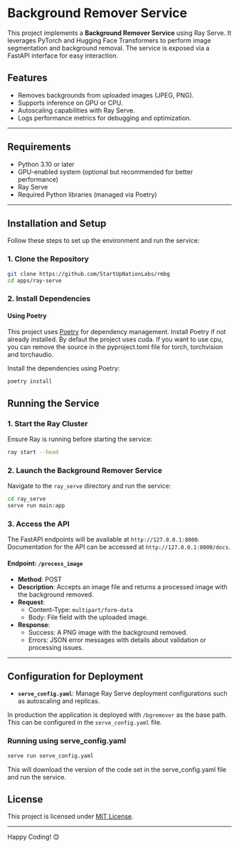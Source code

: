 # Background Remover Service

This project implements a **Background Remover Service** using Ray Serve. It leverages PyTorch and Hugging Face Transformers to perform image segmentation and background removal. The service is exposed via a FastAPI interface for easy interaction.

## Features

- Removes backgrounds from uploaded images (JPEG, PNG).
- Supports inference on GPU or CPU.
- Autoscaling capabilities with Ray Serve.
- Logs performance metrics for debugging and optimization.

---

## Requirements

- Python 3.10 or later
- GPU-enabled system (optional but recommended for better performance)
- Ray Serve
- Required Python libraries (managed via Poetry)

---

## Installation and Setup

Follow these steps to set up the environment and run the service:

### 1. Clone the Repository

```bash
git clone https://github.com/StartUpNationLabs/rmbg
cd apps/ray-serve
```

### 2. Install Dependencies

#### Using Poetry

This project uses [Poetry](https://python-poetry.org/) for dependency management. Install Poetry if not already installed.
By defaut the project uses cuda. If you want to use cpu, you can remove the source in the pyproject.toml file for torch, torchvision and torchaudio.

Install the dependencies using Poetry:

```bash
poetry install
```

## Running the Service

### 1. Start the Ray Cluster

Ensure Ray is running before starting the service:

```bash
ray start --head
```

### 2. Launch the Background Remover Service

Navigate to the `ray_serve` directory and run the service:

```bash
cd ray_serve
serve run main:app
```

### 3. Access the API

The FastAPI endpoints will be available at `http://127.0.0.1:8000`. Documentation for the API can be accessed at `http://127.0.0.1:8000/docs`.

#### Endpoint: `/process_image`

- **Method**: POST
- **Description**: Accepts an image file and returns a processed image with the background removed.
- **Request**:
  - Content-Type: `multipart/form-data`
  - Body: File field with the uploaded image.
- **Response**:
  - Success: A PNG image with the background removed.
  - Errors: JSON error messages with details about validation or processing issues.

---

## Configuration for Deployment

- **`serve_config.yaml`**: Manage Ray Serve deployment configurations such as autoscaling and replicas.

In production the application is deployed with `/bgremover` as the base path. This can be configured in the `serve_config.yaml` file.

### Running using serve_config.yaml

```bash
serve run serve_config.yaml
```

This will download the version of the code set in the serve_config.yaml file and run the service.

## License

This project is licensed under [MIT License](LICENSE).

---

Happy Coding! 😊
